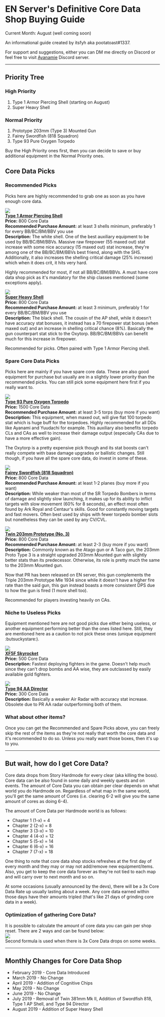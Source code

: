 # EN Server's Definitive Core Data Shop Buying Guide
Current Month: August (well coming soon)

An informational guide created by itsfyh aka pootatoast#1337.

For support and suggestions, either you can DM me directly on Discord or feel free to visit [Ayanamie](https://discord.gg/adhCXnn) Discord server.

---

## Priority Tree
### High Priority
1. Type 1 Armor Piercing Shell (starting on August)
2. Super Heavy Shell

### Normal Priority
1. Prototype 203mm (Type 3) Mounted Gun
2. Fairey Swordfish (818 Squadron)
3. Type 93 Pure Oxygen Torpedo

Buy the High Priority ones first, then you can decide to save or buy additional equipment in the Normal Priority ones.

## Core Data Picks
### Recommended Picks

Picks here are highly recommended to grab one as soon as you have enough core data.

![](/Resources/SR_Type_1_AP_Shell.png)<br>
__[Type 1 Armor Piercing Shell]()__<br>
__Price:__ 800 Core Data<br>
__Recommended Purchase Amount:__ at least 3 shells minimum, preferably 1 for every BB/BC/BM/BBV you use<br>
__Description:__ The white shell. One of the best auxiliary equipment to be used by BB/BC/BM/BBVs. Massive raw firepower (55  maxed out) stat increase with some nice accuracy (15 maxed out) stat increase, they're among one of the BB/BC/BM/BBVs best friend, along with the SHS. Additionally, it also increases the shelling critical damage (25% increase) which when it does crit, it hits very hard.

Highly recommended for most, if not all BB/BC/BM/BBVs. A must have core data shop pick as it's mandatory for the ship classes mentioned (some exceptions apply).

![](/Resources/SR_Super_Heavy_Shell.png)<br>
__[Super Heavy Shell]()__<br>
__Price:__ 800 Core Data<br>
__Recommended Purchase Amount:__ at least 3 minimum, preferably 1 for every BB/BC/BM/BBV you use<br>
__Description:__ The black shell. The cousin of the AP shell, while it doesn't have accuracy stat bonuses, it instead has a 70 firepower stat bonus (when maxed out) and an increase in shelling critical chance (8%). Basically the gun counterpart stat stick to the Oxytorp. BB/BC/BM/BBVs can benefit much for this increase in firepower.

Recommended for picks. Often paired with Type 1 Armor Piercing shell.

### Spare Core Data Picks
Picks here are mainly if you have spare core data. These are also good equipment for purchase but usually are in a slightly lower priority than the recommended picks. You can still pick some equipment here first if you really want to.

![](/Resources/UR_Type_93_Oxytorp.png)<br>
__[Type 93 Pure Oxygen Torpedo]()__<br>
__Price:__ 1500 Core Data<br>
__Recommended Purchase Amount:__ at least 3-5 torps (buy more if you want)<br>
__Description:__ This equipment, when maxed out, will give flat 100 torpedo stat which is huge buff for the torpedoes. Highly recommended for all DDs like Ayanami and Yuudachi for example. This auxiliary also benefits torpedo CLs and CAs as well to increase their damage output (especially CAs due to have a more effective gain).

The Oxytorp is a pretty expensive pick though and its stat boosts can't really compete with base damage upgrades or ballistic changes. Still though, if you have all the spare core data, do invest in some of these.

![](/Resources/SR_Fairey_Swordfish_818.png)<br>
__[Fairey Swordfish (818 Squadron)]()__<br>
__Price:__ 800 Core Data<br>
__Recommended Purchase Amount:__ at least 1-2 planes (buy more if you want)<br>
__Description:__ While weaker than most of the SR Torpedo Bombers in terms of damage and slightly slow launching, it makes up for its ability to inflict targets with slow movement (60% for 8 seconds), an effect most often found by Ark Royal and Centaur's skills. Good for constantly moving targets and fast movers. Often best used by ships with fewer torpedo bomber slots but nonetheless they can be used by any CV/CVL.

![](/Resources/SR_Twin_203mm_No_3_Prototype.png)<br>
__[Twin 203mm Prototype (No. 3)]()__<br>
__Price:__ 800 Core Data<br>
__Recommended Purchase Amount:__ at least 2-3 (buy more if you want)<br>
__Description:__ Commonly known as the Atago gun or A Taco gun, the 203mm Proto Type 3 is a straight upgraded 203mm Mounted gun with slightly better stats than its predecessor. Otherwise, its role is pretty much the same to the 203mm Mounted gun.

Now that PR has been released on EN server, this gun complements the Triple 203mm Prototype Mle 1934 since while it doesn't have a higher fire rate than the said gun, this gun instead boasts a more consistent DPS due to how the gun is fired (1 more shell too).

Recommended for players investing heavily on CAs.

### Niche to Useless Picks
Equipment mentioned here are not good picks due either being useless, or another equipment performing better than the ones listed here. Still, they are mentioned here as a caution to not pick these ones (unique equipment :butsuckystare:).

![](/Resources/E_Grumman_XF5F_Skyrocket.png)<br>
__[XF5F Skyrocket]()__<br>
__Price:__ 500 Core Data<br>
__Description:__ Fastest deploying fighters in the game. Doesn't help much since they can't drop bombs and AA wise, they are outclassed by easily available gold fighters.

![](/Resources/E_Type_94_Director.png)<br>
__[Type 94 AA Director]()__<br>
__Price:__ 300 Core Data<br>
__Description:__ Basically a weaker Air Radar with accuracy stat increase. Obsolete due to PR AA radar outperforming both of them.


### What about other items?
Once you can get the Recommended and Spare Picks above, you can freely skip the rest of the items as they're not really that worth the core data and it's recommended to do so. Unless you really want those boxes, then it's up to you.

---

## But wait, how do I get Core Data?
Core data drops from Story Hardmode for every clear (aka killing the boss). Core data can be also found in some daily and weekly quests and on events. The amount of Core Data you can obtain per clear depends on what world you do Hardmode on. Regardless of what map in the same world, you'll get the same amount of Cores (i.e. clearing 6-2 will give you the same amount of cores as doing 6-4).

The amount of Core Data per Hardmode world is as follows:
- Chapter 1 (1-x) = 4
- Chapter 2 (2-x) = 8
- Chapter 3 (3-x) = 10
- Chapter 4 (4-x) = 12
- Chapter 5 (5-x) = 14
- Chapter 6 (6-x) = 16
- Chapter 7 (7-x) = 18

One thing to note that core data shop stocks refreshes at the first day of every month and they may or may not add/remove new equipment/items. Also, you get to keep the core data forever as they're not tied to each map and will carry over to next month and so on.

At some occasions (usually announced by the devs), there will be a 3x Core Data Rate up usually lasting about a week. Any core data earned within those days have their amounts tripled (that's like 21 days of grinding core data in a week).

### Optimization of gathering Core Data?
It is possible to calculate the amount of core data you can gain per shop reset. There are 2 ways and can be found below:<br>
![](/Resources/Formulas/Core_Data_Formula.png)<br>
Second formula is used when there is 3x Core Data drops on some weeks.

---

## Monthly Changes for Core Data Shop
- February 2019 - Core Data Introduced
- March 2019 - No Change
- April 2019 - Addition of Cognitive Chips
- May 2019 - No Change
- June 2019 - No Change
- July 2019 - Removal of Twin 381mm Mk II, Addition of Swordfish 818, Type 1 AP Shell, and Type 94 Director
- August 2019 - Addition of Super Heavy Shell
